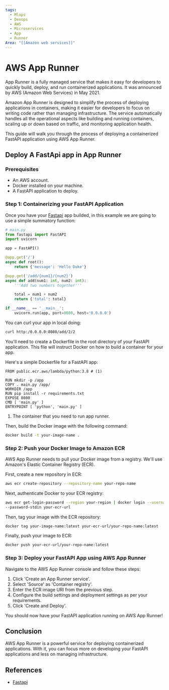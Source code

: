 ```yaml
---
tags:
  - Mlops
  - Devops
  - AWS
  - Microservices
  - App
  - Runner
Area: "[[Amazon web services]]"
---
```

# AWS App Runner

App Runner is a fully managed service that makes it easy for developers to
 quickly build, deploy, and run containerized applications. It was announced by
  AWS (Amazon Web Services) in May 2021.

Amazon App Runner is designed to simplify the process of deploying applications
 in containers, making it easier for developers to focus on writing code rather
  than managing infrastructure. The service automatically handles all the
   operational aspects like building and running containers, scaling up or down
    based on traffic, and monitoring application health.

This guide will walk you through the process of deploying a containerized
 FastAPI application using AWS App Runner.

## Deploy A FastApi app in App Runner

### Prerequisites

* An AWS account.
* Docker installed on your machine.
* A FastAPI application to deploy.

### Step 1: Containerizing your FastAPI Application

Once you have your [Fastapi](../../python/apis/fastapi.md) app builded, in this
 example we are going to use a simple summatory function:

```python
# main.py
from fastapi import FastAPI
import uvicorn

app = FastAPI()

@app.get('/')
async def root():
    return {'message': 'Hello Duke'}

@app.get('/add/{num1}/{num2}')
async def add(num1: int, num2: int):
    '''Add two numbers together'''

    total = num1 + num2
    return {'total': total}

if __name__ == '__main__':
    uvicorn.run(app, port=8080, host='0.0.0.0')
```

You can curl your app in local doing:

```bash
curl http:/0.0.0.0:8080/add/2/2
```

You'll need to create a Dockerfile in the root directory of your FastAPI
 application. This file will instruct Docker on how to build a container for
  your app.

Here's a simple Dockerfile for a FastAPI app:

```docker
FROM public.ecr.aws/lambda/python:3.8 # (1)

RUN mkdir -p /app
COPY . main.py /app/
WORKDIR /app
RUN pip install -r requirements.txt
EXPOSE 8080
CMD [ 'main.py' ]
ENTRYPOINT [ 'python', 'main.py' ]
```

1. The container that you need to run app runner.

Then, build the Docker image with the following command:

```bash
docker build -t your-image-name .
```

### Step 2: Push your Docker Image to Amazon ECR

AWS App Runner needs to pull your Docker image from a registry. We'll use
 Amazon's Elastic Container Registry (ECR).

First, create a new repository in ECR:

```bash
aws ecr create-repository --repository-name your-repo-name
```

Next, authenticate Docker to your ECR registry:

```bash
aws ecr get-login-password --region your-region | docker login --username AWS
--password-stdin your-ecr-url
```

Then, tag your image with the ECR repository:

```bash
docker tag your-image-name:latest your-ecr-url/your-repo-name:latest
```

Finally, push your image to ECR:

```bash
docker push your-ecr-url/your-repo-name:latest
```

### Step 3: Deploy your FastAPI App using AWS App Runner

Navigate to the AWS App Runner console and follow these steps:

1. Click 'Create an App Runner service'.
2. Select 'Source' as 'Container registry'.
3. Enter the ECR image URI from the previous step.
4. Configure the build settings and deployment settings as per your requirements.
5. Click 'Create and Deploy'.

You should now have your FastAPI application running on AWS App Runner!

## Conclusion

AWS App Runner is a powerful service for deploying containerized applications.
 With it, you can focus more on developing your FastAPI applications and less
  on managing infrastructure.

## References

* [Fastapi](../../python/apis/fastapi.md)
